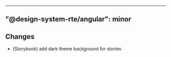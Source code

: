---
  "@design-system-rte/angular": minor
  ---
  
  ## Changes

- (Storybook) add dark theme background for stories
